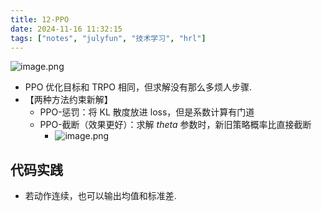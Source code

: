 ```yaml
---
title: 12-PPO
date: 2024-11-16 11:32:15
tags: ["notes", "julyfun", "技术学习", "hrl"]
---
```

![image.png](https://how-to-1258460161.cos.ap-shanghai.myqcloud.com/how-to/20241116113319.webp)

- PPO 优化目标和 TRPO 相同，但求解没有那么多烦人步骤.
- 【两种方法约束新解】
    - PPO-惩罚：将 KL 散度放进 loss，但是系数计算有门道
    - PPO-截断（效果更好）：求解 $theta$ 参数时，新旧策略概率比直接截断
        - ![image.png](https://how-to-1258460161.cos.ap-shanghai.myqcloud.com/how-to/20241116113711.webp)

## 代码实践

- 若动作连续，也可以输出均值和标准差.

